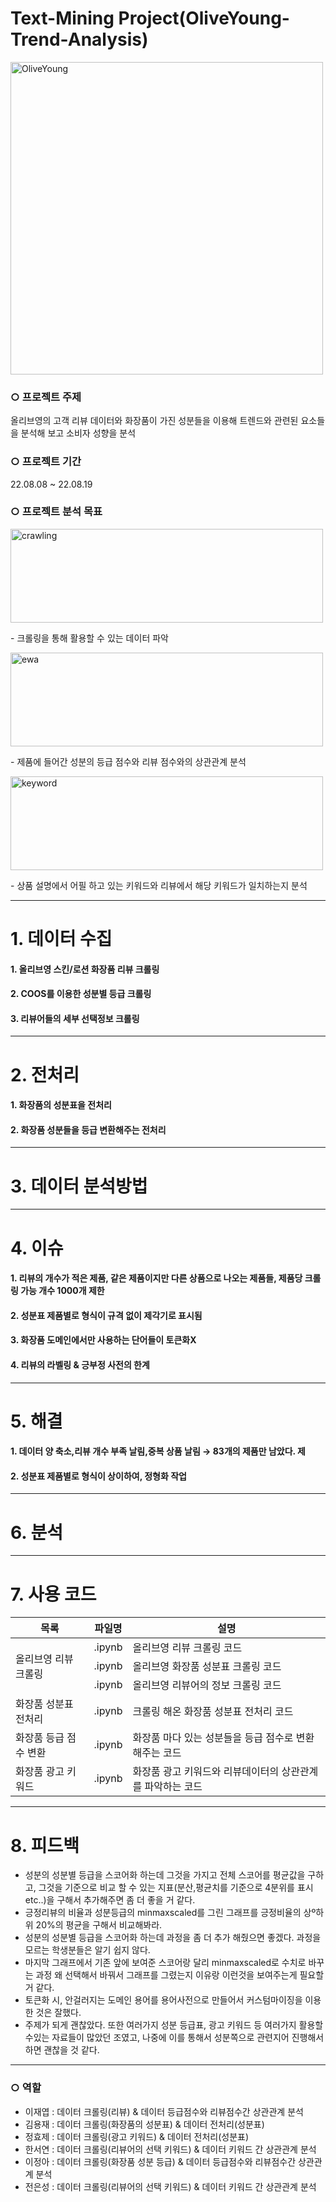 # Text-Mining Project(OliveYoung-Trend-Analysis)

<img width="500" alt="OliveYoung" src="https://user-images.githubusercontent.com/79880476/203081488-d2794fad-7fd3-4b0a-b3c3-0cfa46ebdf51.jpg">

### ○ 프로젝트 주제 
올리브영의 고객 리뷰 데이터와 화장품이 가진 성분들을 이용해 트렌드와 관련된 요소들을 분석해 보고 소비자 성향을 분석

### ○ 프로젝트 기간
22.08.08 ~ 22.08.19

### ○ 프로젝트 분석 목표

<div><img width="500" height="150px" alt="crawling" src="https://user-images.githubusercontent.com/79880476/203086943-b69dde05-c282-441d-aadf-669bd20959df.jpg"><p>- 크롤링을 통해 활용할 수 있는 데이터 파악</p></div>

<div><img width="500" height="150px" alt="ewa" src="https://user-images.githubusercontent.com/79880476/203086934-481ca132-a434-43dc-a464-79a3f2eece89.jpg"><p>- 제품에 들어간 성분의 등급 점수와 리뷰 점수와의 상관관계 분석</p></div>

<div><img width="500" height="150px" alt="keyword" src="https://user-images.githubusercontent.com/79880476/203089489-1cadf244-8dd0-44a5-b449-540cce9b6632.jpg"><p>- 상품 설명에서 어필 하고 있는 키워드와 리뷰에서 해당 키워드가 일치하는지 분석</p></div>

---
# 1. 데이터 수집 
#### 1. 올리브영 스킨/로션 화장품 리뷰 크롤링
#### 2. COOS를 이용한 성분별 등급 크롤링
#### 3. 리뷰어들의 세부 선택정보 크롤링
---
# 2. 전처리
#### 1. 화장품의 성분표을 전처리
#### 2. 화장품 성분들을 등급 변환해주는 전처리
---
# 3. 데이터 분석방법

---
# 4. 이슈 
#### 1. 리뷰의 개수가 적은 제품, 같은 제품이지만 다른 상품으로 나오는 제품들, 제품당 크롤링 가능 개수 1000개 제한
#### 2. 성분표 제품별로 형식이 규격 없이 제각기로 표시됨
#### 3. 화장품 도메인에서만 사용하는 단어들이 토큰화X
#### 4. 리뷰의 라벨링 & 긍부정 사전의 한계
---
# 5. 해결
#### 1. 데이터 양 축소,리뷰 개수 부족 날림,중복 상품 날림 → 83개의 제품만 남았다. 제
#### 2. 성분표 제품별로 형식이 상이하여, 정형화 작업
---
# 6. 분석 


---
# 7. 사용 코드 
<table>
    <thead>
        <tr>
            <th>목록</th>
            <th>파일명</th>
            <th>설명</th>
        </tr>
    </thead>
    <tbody>
        <tr>
            <td rowspan=3>올리브영 리뷰 크롤링</td>
            <td>
                <a>.ipynb</a>
            </td>
            <td> 올리브영 리뷰 크롤링 코드</td>
        </tr>
        <tr>
            <td>
                <a>.ipynb</a>                
            <td>올리브영 화장품 성분표 크롤링 코드</td>
        </tr>
        <tr>
            <td>
                <a>.ipynb</a>     
            <td> 올리브영 리뷰어의 정보 크롤링 코드</td>
        <tr>
            <td>화장품 성분표 전처리</td>
            <td>
                <a>.ipynb</a>     
            <td> 크롤링 해온 화장품 성분표 전처리 코드 </td>
        </tr>
        <tr>
            <td>화장품 등급 점수 변환</td>
            <td>
                <a>.ipynb</a>     
            <td> 화장품 마다 있는 성분들을 등급 점수로 변환 해주는 코드 </td>
        </tr>        
        <tr>
            <td>화장품 광고 키워드</td>
            <td>
                <a>.ipynb</a>
            <td>화장품 광고 키워드와 리뷰데이터의 상관관계를 파악하는 코드</td>
        </tr>        
    </tbody>
</table>


---
# 8. 피드백
- 성분의 성분별 등급을 스코어화 하는데 그것을 가지고 전체 스코어를 평균값을 구하고, 그것을 기준으로 비교 할 수 있는 지표(분산,평균치를 기준으로 4분위를 표시 etc..)을 구해서 추가해주면 좀 더 좋을 거 같다.
- 긍정리뷰의 비율과 성분등급의 minmaxscaled를 그린 그래프를 긍정비율의 상º하위 20%의 평균을 구해서 비교해봐라.
- 성분의 성분별 등급을 스코어화 하는데 과정을 좀 더  추가 해줬으면 좋겠다. 과정을 모르는 학생분들은 알기 쉽지 않다.
- 마지막 그래프에서 기존 앞에 보여준 스코어랑 달리 minmaxscaled로 수치로 바꾸는 과정 왜 선택해서 바꿔서 그래프를 그렸는지 이유랑 이런것을 보여주는게 필요할 거 같다.
- 토큰화 시, 안걸러지는 도메인 용어를 용어사전으로 만들어서 커스텀마이징을 이용한 것은 잘했다.
- 주제가 되게 괜찮았다. 또한 여러가지 성분 등급표, 광고 키워드 등 여러가지 활용할 수있는 자료들이 많았던 조였고, 나중에 이를 통해서 성분쪽으로 관련지어 진행해서 하면 괜찮을 것 같다.
---
###  ○ 역할
- 이재엽 : 데이터 크롤링(리뷰) & 데이터 등급점수와 리뷰점수간 상관관계 분석 
- 김용재 : 데이터 크롤링(화장품의 성분표) & 데이터 전처리(성분표)
- 정효제 : 데이터 크롤링(광고 키워드) & 데이터 전처리(성분표) 
- 한서연 : 데이터 크롤링(리뷰어의 선택 키워드) & 데이터 키워드 간 상관관계 분석
- 이정아 : 데이터 크롤링(화장품 성분 등급) & 데이터 등급점수와 리뷰점수간 상관관계 분석 
- 전은성 : 데이터 크롤링(리뷰어의 선택 키워드) & 데이터 키워드 간 상관관계 분석

